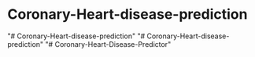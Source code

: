 # Coronary-Heart-disease-prediction
"# Coronary-Heart-disease-prediction" 
"# Coronary-Heart-disease-prediction" 
"# Coronary-Heart-Disease-Predictor" 
